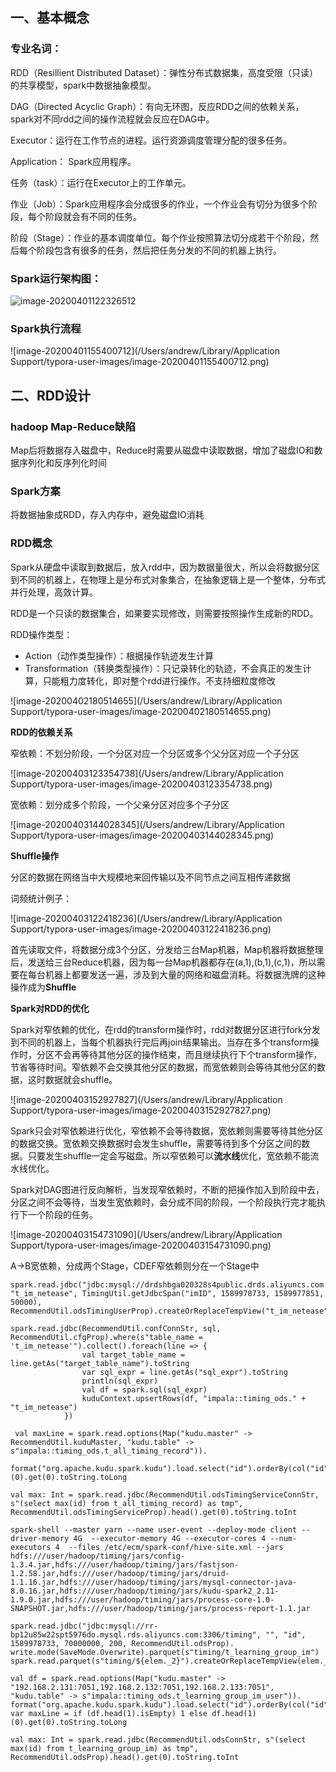 ## 一、基本概念

### 专业名词：

RDD（Resillient Distributed Dataset）：弹性分布式数据集，高度受限（只读）的共享模型，spark中数据抽象模型。

DAG（Directed Acyclic Graph）：有向无环图，反应RDD之间的依赖关系，spark对不同rdd之间的操作流程就会反应在DAG中。

Executor：运行在工作节点的进程。运行资源调度管理分配的很多任务。

Application： Spark应用程序。

任务（task）：运行在Executor上的工作单元。

作业（Job）：Spark应用程序会分成很多的作业，一个作业会有切分为很多个阶段，每个阶段就会有不同的任务。

阶段（Stage）：作业的基本调度单位。每个作业按照算法切分成若干个阶段，然后每个阶段包含有很多的任务，然后把任务分发的不同的机器上执行。

### Spark运行架构图：

![image-20200401122326512]([https://github.com/Andrew9980/spark-study/blob/master/image/spark%E8%BF%90%E8%A1%8C%E6%B5%81%E7%A8%8B%E5%9B%BE.png](https://github.com/Andrew9980/spark-study/blob/master/image/spark运行流程图.png))





### Spark执行流程

![image-20200401155400712](/Users/andrew/Library/Application Support/typora-user-images/image-20200401155400712.png)

## 二、RDD设计

### hadoop Map-Reduce缺陷

Map后将数据存入磁盘中，Reduce时需要从磁盘中读取数据，增加了磁盘IO和数据序列化和反序列化时间

### Spark方案

将数据抽象成RDD，存入内存中，避免磁盘IO消耗

### RDD概念

Spark从硬盘中读取到数据后，放入rdd中，因为数据量很大，所以会将数据分区到不同的机器上，在物理上是分布式对象集合，在抽象逻辑上是一个整体，分布式并行处理，高效计算。

RDD是一个只读的数据集合，如果要实现修改，则需要按照操作生成新的RDD。

RDD操作类型：

- Action（动作类型操作）：根据操作轨迹发生计算
- Transformation（转换类型操作）：只记录转化的轨迹，不会真正的发生计算，只能粗力度转化，即对整个rdd进行操作。不支持细粒度修改

![image-20200402180514655](/Users/andrew/Library/Application Support/typora-user-images/image-20200402180514655.png)

**RDD的依赖关系**

窄依赖：不划分阶段，一个分区对应一个分区或多个父分区对应一个子分区

![image-20200403123354738](/Users/andrew/Library/Application Support/typora-user-images/image-20200403123354738.png)

宽依赖：划分成多个阶段，一个父亲分区对应多个子分区

![image-20200403144028345](/Users/andrew/Library/Application Support/typora-user-images/image-20200403144028345.png)



**Shuffle操作**

分区的数据在网络当中大规模地来回传输以及不同节点之间互相传递数据

词频统计例子：

![image-20200403122418236](/Users/andrew/Library/Application Support/typora-user-images/image-20200403122418236.png)

首先读取文件，将数据分成3个分区，分发给三台Map机器，Map机器将数据整理后，发送给三台Reduce机器，因为每一台Map机器都存在(a,1),(b,1),(c,1)，所以需要在每台机器上都要发送一遍，涉及到大量的网络和磁盘消耗。将数据洗牌的这种操作成为**Shuffle**

**Spark对RDD的优化**

Spark对窄依赖的优化，在rdd的transform操作时，rdd对数据分区进行fork分发到不同的机器上，当每个机器执行完后再join结果输出。当存在多个transform操作时，分区不会再等待其他分区的操作结束，而且继续执行下个transform操作，节省等待时间。窄依赖不会交换其他分区的数据，而宽依赖则会等待其他分区的数据，这时数据就会shuffle。

![image-20200403152927827](/Users/andrew/Library/Application Support/typora-user-images/image-20200403152927827.png)

Spark只会对窄依赖进行优化，窄依赖不会等待数据，宽依赖则需要等待其他分区的数据交换。宽依赖交换数据时会发生shuffle，需要等待到多个分区之间的数据。只要发生shuffle一定会写磁盘。所以窄依赖可以**流水线**优化，宽依赖不能流水线优化。

Spark对DAG图进行反向解析，当发现窄依赖时，不断的把操作加入到阶段中去，分区之间不会等待，当发生宽依赖时，会分成不同的阶段，一个阶段执行完才能执行下一个阶段的任务。

![image-20200403154731090](/Users/andrew/Library/Application Support/typora-user-images/image-20200403154731090.png)

A->B宽依赖，分成两个Stage，CDEF窄依赖则分在一个Stage中







```
spark.read.jdbc("jdbc:mysql://drdshbga020328s4public.drds.aliyuncs.com:3306/timing_user", "t_im_netease", TimingUtil.getJdbcSpan("imID", 1589978733, 1589977851, 50000), RecommendUtil.odsTimingUserProp).createOrReplaceTempView("t_im_netease")
```

``` 
spark.read.jdbc(RecommendUtil.confConnStr, sql, RecommendUtil.cfgProp).where(s"table_name = 't_im_netease'").collect().foreach(line => {
                val target_table_name = line.getAs("target_table_name").toString
                var sql_expr = line.getAs("sql_expr").toString
                println(sql_expr)
                val df = spark.sql(sql_expr)
                kuduContext.upsertRows(df, "impala::timing_ods." + "t_im_netease")
            })
```

```
 val maxLine = spark.read.options(Map("kudu.master" -> RecommendUtil.kuduMaster, "kudu.table" -> s"impala::timing_ods.t_all_timing_record")).
            format("org.apache.kudu.spark.kudu").load.select("id").orderBy(col("id").desc).head(1)(0).get(0).toString.toLong
```

``` 
val max: Int = spark.read.jdbc(RecommendUtil.odsTimingServiceConnStr, s"(select max(id) from t_all_timing_record) as tmp", RecommendUtil.odsTimingServiceProp).head().get(0).toString.toInt
```

``` 
spark-shell --master yarn --name user-event --deploy-mode client --driver-memory 4G  --executor-memory 4G --executor-cores 4 --num-executors 4  --files /etc/ecm/spark-conf/hive-site.xml --jars hdfs:///user/hadoop/timing/jars/config-1.3.4.jar,hdfs:///user/hadoop/timing/jars/fastjson-1.2.58.jar,hdfs:///user/hadoop/timing/jars/druid-1.1.16.jar,hdfs:///user/hadoop/timing/jars/mysql-connector-java-8.0.16.jar,hdfs:///user/hadoop/timing/jars/kudu-spark2_2.11-1.9.0.jar,hdfs:///user/hadoop/timing/jars/process-core-1.0-SNAPSHOT.jar,hdfs:///user/hadoop/timing/jars/process-report-1.1.jar
```

``` 
spark.read.jdbc("jdbc:mysql://rr-bp12u85w22spt5976do.mysql.rds.aliyuncs.com:3306/timing", "", "id", 1589978733, 70000000, 200, RecommendUtil.odsProp).     write.mode(SaveMode.Overwrite).parquet(s"timing/t_learning_group_im")             spark.read.parquet(s"timing/${elem._2}").createOrReplaceTempView(elem._2)
```

```
val df = spark.read.options(Map("kudu.master" -> "192.168.2.131:7051,192.168.2.132:7051,192.168.2.133:7051", "kudu.table" -> s"impala::timing_ods.t_learning_group_im_user")).             format("org.apache.kudu.spark.kudu").load.select("id").orderBy(col("id").desc)
var maxLine = if (df.head(1).isEmpty) 1 else df.head(1)(0).get(0).toString.toLong
```

``` 
val max: Int = spark.read.jdbc(RecommendUtil.odsConnStr, s"(select max(id) from t_learning_group_im) as tmp", RecommendUtil.odsProp).head().get(0).toString.toInt
```

